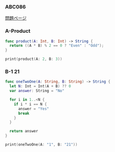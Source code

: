 ### ABC086
[問題ページ](https://atcoder.jp/contests/abc086/tasks)

### A-Product
```Swift
func product(A: Int, B: Int) -> String {
  return ((A * B) % 2 == 0 ? "Even" : "Odd");
}

print(product(A: 2, B: 3))

```

### B-1 21
```Swift
func oneTwoOne(A: String, B: String) -> String {
  let N: Int = Int(A + B) ?? 0
  var answer: String = "No"

  for i in 1..<N {
    if i * i == N {
      answer = "Yes"
      break
    }
  }

  return answer
}

print(oneTwoOne(A: "1", B: "21"))

```